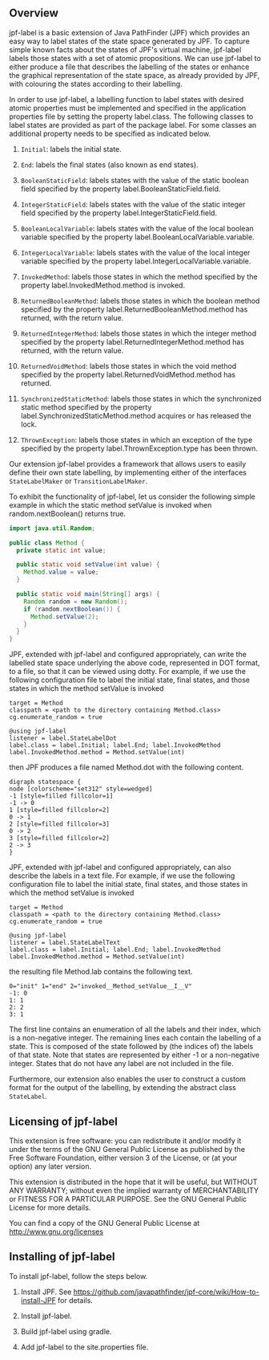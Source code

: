 Overview
--------

jpf-label is a basic extension of Java PathFinder (JPF) which provides an
easy way to label states of the state space generated by JPF.  To capture
simple known facts about the states of JPF's virtual machine, jpf-label
labels those states with a set of atomic propositions. We can use
jpf-label to either produce a file that describes the labelling of the
states or enhance the graphical representation of the state space,
as already provided by JPF, with colouring the states according to their
labelling.

In order to use jpf-label, a labelling function to label states with
desired atomic properties must be implemented and specified in the
application properties file by setting the property label.class.  The
following classes to label states are provided as part of the package
label.  For some classes an additional property needs to be specified as
indicated below.

1. `Initial`: labels the initial state.

2. `End`: labels the final states (also known as end states).

3. `BooleanStaticField`: labels states with the value of the static boolean
   field specified by the property label.BooleanStaticField.field.

4. `IntegerStaticField`: labels states with the value of the static integer
   field specified by the property label.IntegerStaticField.field.

5. `BooleanLocalVariable`: labels states with the value of the local
   boolean variable specified by the property
   label.BooleanLocalVariable.variable.

6. `IntegerLocalVariable`: labels states with the value of the local
   integer variable specified by the property
   label.IntegerLocalVariable.variable.

7. `InvokedMethod`: labels those states in which the method
   specified by the property label.InvokedMethod.method is invoked.

8. `ReturnedBooleanMethod`: labels those states in which the boolean
   method specified by the property label.ReturnedBooleanMethod.method
   has returned, with the return value.

9. `ReturnedIntegerMethod`: labels those states in which the integer
   method specified by the property label.ReturnedIntegerMethod.method
   has returned, with the return value.

10. `ReturnedVoidMethod`: labels those states in which the void method
   specified by the property label.ReturnedVoidMethod.method has returned.

11. `SynchronizedStaticMethod`: labels those states in which the
   synchronized static method specified by the property
   label.SynchronizedStaticMethod.method acquires or has released the
   lock.

12. `ThrownException`: labels those states in which an exception of the
   type specified by the property label.ThrownException.type has
   been thrown.

Our extension jpf-label provides a framework that allows users to easily
define their own state labelling, by implementing either of the interfaces
`StateLabelMaker` or `TransitionLabelMaker`.

To exhibit the functionality of jpf-label, let us consider the following
simple example in which the static method setValue is invoked when
random.nextBoolean() returns true.

```java
import java.util.Random;

public class Method {
  private static int value;

  public static void setValue(int value) {
    Method.value = value;
  }

  public static void main(String[] args) {
    Random random = new Random();
    if (random.nextBoolean()) {
      Method.setValue(2);
    }
  }
}
```

JPF, extended with jpf-label and configured appropriately, can write the
labelled state space underlying the above code, represented in DOT
format, to a file, so that it can be viewed using dotty.  For example,
if we use the following configuration file to label the initial state,
final states, and those states in which the method setValue is invoked

    target = Method
    classpath = <path to the directory containing Method.class>
    cg.enumerate_random = true

    @using jpf-label
    listener = label.StateLabelDot
    label.class = label.Initial; label.End; label.InvokedMethod
    label.InvokedMethod.method = Method.setValue(int)

then JPF produces a file named Method.dot with the following content.

    digraph statespace {
    node [colorscheme="set312" style=wedged]
    -1 [style=filled fillcolor=1]
    -1 -> 0
    1 [style=filled fillcolor=2]
    0 -> 1
    2 [style=filled fillcolor=3]
    0 -> 2
    3 [style=filled fillcolor=2]
    2 -> 3
    }

JPF, extended with jpf-label and configured appropriately, can
also describe the labels in a text file.  For example, if we use the
following configuration file to label the initial state, final states,
and those states in which the method setValue is invoked

    target = Method
    classpath = <path to the directory containing Method.class>
    cg.enumerate_random = true

    @using jpf-label
    listener = label.StateLabelText
    label.class = label.Initial; label.End; label.InvokedMethod
    label.InvokedMethod.method = Method.setValue(int)

the resulting file Method.lab contains the following text.

    0="init" 1="end" 2="invoked__Method_setValue__I__V"
    -1: 0
    1: 1
    2: 2
    3: 1

The first line contains an enumeration of all the labels and their index,
which is a non-negative integer.  The remaining lines each contain the
labelling of a state.  This is composed of the state followed by (the
indices of) the labels of that state.  Note that states are represented by
either -1 or a non-negative integer.  States that do not have any label
are not included in the file.

Furthermore, our extension also enables the user to construct a custom
format for the output of the labelling, by extending the abstract class
`StateLabel`.

Licensing of jpf-label
----------------------

This extension is free software: you can redistribute it and/or modify
it under the terms of the GNU General Public License as published by
the Free Software Foundation, either version 3 of the License, or
(at your option) any later version.

This extension is distributed in the hope that it will be useful,
but WITHOUT ANY WARRANTY; without even the implied warranty of
MERCHANTABILITY or FITNESS FOR A PARTICULAR PURPOSE.  See the
GNU General Public License for more details.

You can find a copy of the GNU General Public License at
http://www.gnu.org/licenses

Installing of jpf-label
-----------------------

To install jpf-label, follow the steps below.

1. Install JPF.
   See https://github.com/javapathfinder/jpf-core/wiki/How-to-install-JPF
   for details.

2. Install jpf-label.

3. Build jpf-label using gradle.

4. Add jpf-label to the site.properties file.
